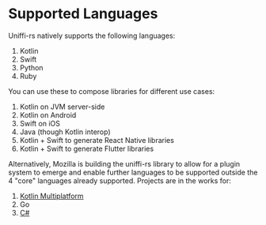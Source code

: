# Supported Languages
Uniffi-rs natively supports the following languages:
1. Kotlin
2. Swift
3. Python
4. Ruby

You can use these to compose libraries for different use cases:
1. Kotlin on JVM server-side
2. Kotlin on Android
3. Swift on iOS
4. Java (though Kotlin interop)
5. Kotlin + Swift to generate React Native libraries
6. Kotlin + Swift to generate Flutter libraries

Alternatively, Mozilla is building the uniffi-rs library to allow for a plugin system to emerge and enable further languages to be supported outside the 4 "core" languages already supported. Projects are in the works for:
1. [Kotlin Multiplatform](https://gitlab.com/trixnity/uniffi-kotlin-multiplatform-bindings)
2. Go
3. [C#](https://github.com/NordSecurity/uniffi-bindgen-cs)
